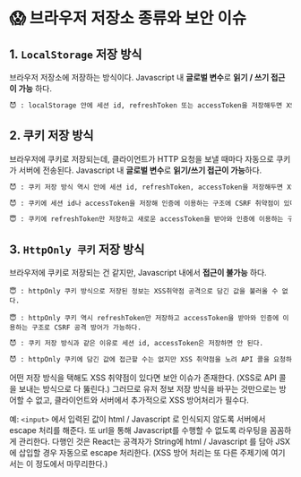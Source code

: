 # 😱 브라우저 저장소 종류와 보안 이슈



## 1. `LocalStorage` 저장 방식

브라우저 저장소에 저장하는 방식이다. Javascript 내 **글로벌 변수**로 **읽기 / 쓰기 접근이 가능** 하다.

```markdown
😈 : localStorage 안에 세션 id, refreshToken 또는 accessToken을 저장해두면 XSS 취약점을 통해 그 안에 담긴 값을 불러오거나, 불러온 값을 이용해 API 콜을 위조할 수 있다.
```





## 2. 쿠키 저장 방식

브라우저에 쿠키로 저장되는데, 클라이언트가 HTTP 요청을 보낼 때마다 자동으로 쿠키가 서버에 전송된다. Javascript 내 **글로벌 변수**로 **읽기/쓰기 접근이 가능**하다.

```markdown
😈 : 쿠키 저장 방식 역시 안에 세션 id, refreshToken, accessToken을 저장해두면 XSS취약점이 있을 때 담긴 값들을 불러오거나, API 콜을 보내면 쿠키에 담긴 값들이 함께 전송되어 로그인한 척 공격을 수행할 수 있다.
```



```markdown
😈 : 쿠키에 세션 id나 accessToken을 저장해 인증에 이용하는 구조에 CSRF 취약점이 있다면 인증 정보가 쿠키에 담겨 서버로 보내진다. 공격자는 유저 권한으로 정보를 가져오거나 액션을 수행할 수 있다.
```



```markdown
😇 : 쿠키에 refreshToken만 저장하고 새로운 accessToken을 받아와 인증에 이용하는 구조에서는 CSRF 취약점 공격을 방어할 수 있다. refreshToken으로 accessToken을 받아도 accessToken을 스크립트에 삽입할 수 없다면 accessToken을 사용해 유저정보를 가져올 수 없기 때문이다.
```





## 3. `HttpOnly 쿠키` 저장 방식

브라우저에 쿠키로 저장되는 건 같지만, Javascript 내에서 **접근이 불가능** 하다.

```
😇 : httpOnly 쿠키 방식으로 저장된 정보는 XSS취약점 공격으로 담긴 값을 불러올 수 없다.

😇 : httpOnly 쿠키 역시 refreshToken만 저장하고 accessToken을 받아와 인증에 이용하는 구조로 CSRF 공격 방어가 가능하다.
```



```markdown
😈 : 쿠키 저장 방식과 같은 이유로 세션 id, accessToken은 저장하면 안 된다.

😈 : httpOnly 쿠키에 담긴 값에 접근할 수는 없지만 XSS 취약점을 노려 API 콜을 요청하면 httpOnly 쿠키에 담긴 값들도 함께 보내져 유저인 척 정보를 빼오거나 액션을 수행할 수 있다.
```

어떤 저장 방식을 택해도 XSS 취약점이 있다면 보안 이슈가 존재한다. (XSS로 API 콜을 보내는 방식으로 다 뚫린다.) 그러므로 유저 정보 저장 방식을 바꾸는 것만으로는 방어할 수 없고, 클라이언트와 서버에서 추가적으로 XSS 방어처리가 필수다.



예: `<input>` 에서 입력된 값이 html / Javascript 로 인식되지 않도록 서버에서 escape 처리를 해준다. 또 url을 통해 Javascript를 수행할 수 없도록 라우팅을 꼼꼼하게 관리한다. 다행인 것은 React는 공격자가 String에 html / Javascript 를 담아 JSX에 삽입할 경우 자동으로 escape 처리한다. (XSS 방어 처리는 또 다른 주제기에 여기서는 이 정도에서 마무리한다.)

